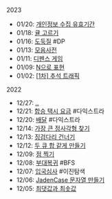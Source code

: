 2023
* 01/20: [개인정보 수집 유효기간](https://school.programmers.co.kr/learn/courses/30/lessons/150370#qna)
* 01/18: [귤 고르기](https://school.programmers.co.kr/learn/courses/30/lessons/138476)
* 01/16: [도둑질](https://school.programmers.co.kr/learn/courses/30/lessons/42897) #DP
* 01/13: [모음사전](https://school.programmers.co.kr/learn/courses/30/lessons/84512)
* 01/11: [디펜스 게임](https://school.programmers.co.kr/learn/courses/30/lessons/142085)
* 01/09: [N으로 표현](https://school.programmers.co.kr/learn/courses/30/lessons/42895?language=python3)
* 01/02: [[1차] 추석 트래픽](https://school.programmers.co.kr/learn/courses/30/lessons/17676)

2022 
* 12/27: [..](https://school.programmers.co.kr/learn/courses/30/lessons/12914)
* 12/21: [합승 택시 요금](https://school.programmers.co.kr/learn/courses/30/lessons/72413) #다익스트라
* 12/20: [배달](https://school.programmers.co.kr/learn/courses/30/lessons/12978) #다익스트라
* 12/14: [가장 큰 정사각형 찾기](https://school.programmers.co.kr/learn/courses/30/lessons/12905)
* 12/13: [징검다리 건너기](https://school.programmers.co.kr/learn/courses/30/lessons/64062)
* 12/12: [두 큐 합 같게 만들기](https://school.programmers.co.kr/learn/courses/30/lessons/118667)
* 12/09: [점 찍기](https://school.programmers.co.kr/learn/courses/30/lessons/140107)
* 12/08: [부대복귀](https://school.programmers.co.kr/learn/courses/30/lessons/132266) #BFS
* 12/07: [입국심사](https://school.programmers.co.kr/learn/courses/30/lessons/43238) #이진탐색
* 12/06: [JadenCase 문자열 만들기](https://school.programmers.co.kr/learn/courses/30/lessons/12951#)
* 12/05: [최댓값과 최솟값](https://school.programmers.co.kr/learn/courses/30/lessons/12939)
